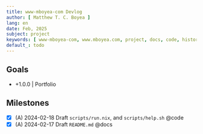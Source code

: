 ```yaml
---
title: www-mboyea-com Devlog
author: [ Matthew T. C. Boyea ]
lang: en
date: Feb, 2025
subject: project
keywords: [ www-mboyea-com, www.mboyea.com, project, docs, code, history, log ]
default_: todo
---
```


## Goals

- +1.0.0 | Portfolio

## Milestones

- [x] (A) 2024-02-18 Draft `scripts/run.nix`, and `scripts/help.sh` @code
- [x] (A) 2024-02-17 Draft `README.md` @docs
